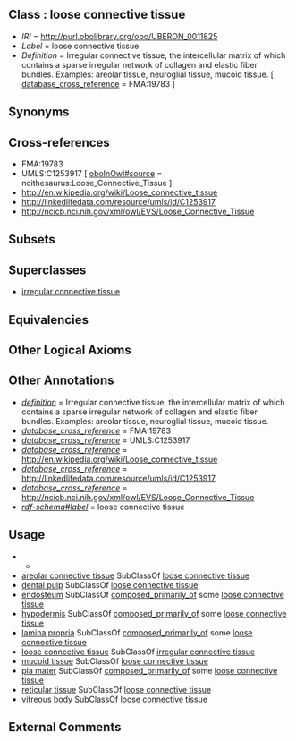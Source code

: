 
## Class : loose connective tissue

 * *IRI* = http://purl.obolibrary.org/obo/UBERON_0011825
 * *Label* = loose connective tissue
 * *Definition* = Irregular connective tissue, the intercellular matrix of which contains a sparse irregular network of collagen and elastic fiber bundles. Examples: areolar tissue, neuroglial tissue, mucoid tissue. [ [database_cross_reference](../../ef/oboInOwl#hasDbXref.md) = FMA:19783 ]

## Synonyms


## Cross-references

 * FMA:19783
 * UMLS:C1253917 [ [oboInOwl#source](../../ce/oboInOwl#source.md) = ncithesaurus:Loose_Connective_Tissue ]
 * http://en.wikipedia.org/wiki/Loose_connective_tissue
 * http://linkedlifedata.com/resource/umls/id/C1253917
 * http://ncicb.nci.nih.gov/xml/owl/EVS/Loose_Connective_Tissue

## Subsets


## Superclasses

 * [irregular connective tissue](../../UBERON/21/UBERON_0011821.md)

## Equivalencies


## Other Logical Axioms


## Other Annotations

 * *[definition](../../IAO/15/IAO_0000115.md)* = Irregular connective tissue, the intercellular matrix of which contains a sparse irregular network of collagen and elastic fiber bundles. Examples: areolar tissue, neuroglial tissue, mucoid tissue.
 * *[database_cross_reference](../../ef/oboInOwl#hasDbXref.md)* = FMA:19783
 * *[database_cross_reference](../../ef/oboInOwl#hasDbXref.md)* = UMLS:C1253917
 * *[database_cross_reference](../../ef/oboInOwl#hasDbXref.md)* = http://en.wikipedia.org/wiki/Loose_connective_tissue
 * *[database_cross_reference](../../ef/oboInOwl#hasDbXref.md)* = http://linkedlifedata.com/resource/umls/id/C1253917
 * *[database_cross_reference](../../ef/oboInOwl#hasDbXref.md)* = http://ncicb.nci.nih.gov/xml/owl/EVS/Loose_Connective_Tissue
 * *[rdf-schema#label](../../el/rdf-schema#label.md)* = loose connective tissue

## Usage

 * -
 * [areolar connective tissue](../../UBERON/15/UBERON_0006815.md) SubClassOf [loose connective tissue](../../UBERON/25/UBERON_0011825.md)
 * [dental pulp](../../UBERON/54/UBERON_0001754.md) SubClassOf [loose connective tissue](../../UBERON/25/UBERON_0011825.md)
 * [endosteum](../../UBERON/59/UBERON_0009859.md) SubClassOf [composed_primarily_of](../../RO/73/RO_0002473.md) some [loose connective tissue](../../UBERON/25/UBERON_0011825.md)
 * [hypodermis](../../UBERON/72/UBERON_0002072.md) SubClassOf [composed_primarily_of](../../RO/73/RO_0002473.md) some [loose connective tissue](../../UBERON/25/UBERON_0011825.md)
 * [lamina propria](../../UBERON/30/UBERON_0000030.md) SubClassOf [composed_primarily_of](../../RO/73/RO_0002473.md) some [loose connective tissue](../../UBERON/25/UBERON_0011825.md)
 * [loose connective tissue](../../UBERON/25/UBERON_0011825.md) SubClassOf [irregular connective tissue](../../UBERON/21/UBERON_0011821.md)
 * [mucoid tissue](../../UBERON/38/UBERON_0035438.md) SubClassOf [loose connective tissue](../../UBERON/25/UBERON_0011825.md)
 * [pia mater](../../UBERON/61/UBERON_0002361.md) SubClassOf [composed_primarily_of](../../RO/73/RO_0002473.md) some [loose connective tissue](../../UBERON/25/UBERON_0011825.md)
 * [reticular tissue](../../UBERON/04/UBERON_0006804.md) SubClassOf [loose connective tissue](../../UBERON/25/UBERON_0011825.md)
 * [vitreous body](../../UBERON/98/UBERON_0001798.md) SubClassOf [loose connective tissue](../../UBERON/25/UBERON_0011825.md)

## External Comments

